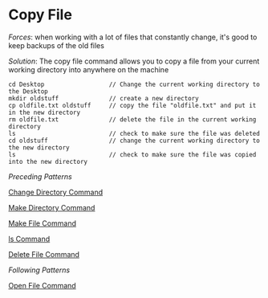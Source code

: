 # Copy File

*Forces*: when working with a lot of files that constantly change, it's good to keep backups of the old files

*Solution*: The copy file command allows you to copy a file from your current working directory into anywhere on the machine

```
cd Desktop                  // Change the current working directory to the Desktop
mkdir oldstuff              // create a new directory
cp oldfile.txt oldstuff     // copy the file "oldfile.txt" and put it in the new directory
rm oldfile.txt              // delete the file in the current working directory
ls                          // check to make sure the file was deleted
cd oldstuff                 // change the current working directory to the new directory
ls                          // check to make sure the file was copied into the new directory
```

*Preceding Patterns*

[Change Directory Command](/ChangeDirectory.md)

[Make Directory Command](/MakeDirectoryCommand.md)

[Make File Command](/MakeFileCommand.md)

[ls Command](/lsCommand.md)

[Delete File Command](/DeleteFileCommand.md)

*Following Patterns*

[Open File Command](/OpenFileCommand.md)